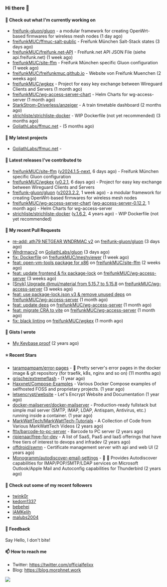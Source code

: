 ### Hi there 👋

#### 👷 Check out what I'm currently working on

- [freifunk-gluon/gluon](https://github.com/freifunk-gluon/gluon) - a modular framework for creating OpenWrt-based firmwares for wireless mesh nodes (1 day ago)
- [freifunkMUC/ffmuc-salt-public](https://github.com/freifunkMUC/ffmuc-salt-public) - Freifunk München Salt-Stack states (3 days ago)
- [freifunkMUC/freifunk.net-API](https://github.com/freifunkMUC/freifunk.net-API) - Freifunk.net API JSON File (siehe api.freifunk.net) (1 week ago)
- [freifunkMUC/site-ffm](https://github.com/freifunkMUC/site-ffm) - Freifunk München specific Gluon configuration (1 week ago)
- [freifunkMUC/freifunkmuc.github.io](https://github.com/freifunkMUC/freifunkmuc.github.io) - Website von Freifunk Muenchen (2 weeks ago)
- [freifunkMUC/wgkex](https://github.com/freifunkMUC/wgkex) - Project for easy key exchange between Wireguard Clients and Servers (1 month ago)
- [freifunkMUC/wg-access-server-chart](https://github.com/freifunkMUC/wg-access-server-chart) - Helm Charts for wg-access-server (1 month ago)
- [StarkStrom-Driverless/anzeiger](https://github.com/StarkStrom-Driverless/anzeiger) - A train timetable dashboard (2 months ago)
- [strichliste/strichliste-docker](https://github.com/strichliste/strichliste-docker) - WIP Dockerfile (not yet recommended) (3 months ago)
- [GoliathLabs/ffmuc.net](https://github.com/GoliathLabs/ffmuc.net) -  (5 months ago)

#### 🌱 My latest projects

- [GoliathLabs/ffmuc.net](https://github.com/GoliathLabs/ffmuc.net) - 

#### 🔭 Latest releases I've contributed to

- [freifunkMUC/site-ffm](https://github.com/freifunkMUC/site-ffm) ([v2024.1.5-next](https://github.com/freifunkMUC/site-ffm/releases/tag/v2024.1.5-next), 6 days ago) - Freifunk München specific Gluon configuration
- [freifunkMUC/wgkex](https://github.com/freifunkMUC/wgkex) ([v0.2.1](https://github.com/freifunkMUC/wgkex/releases/tag/v0.2.1), 6 days ago) - Project for easy key exchange between Wireguard Clients and Servers
- [freifunk-gluon/gluon](https://github.com/freifunk-gluon/gluon) ([v2023.2.2](https://github.com/freifunk-gluon/gluon/releases/tag/v2023.2.2), 1 week ago) - a modular framework for creating OpenWrt-based firmwares for wireless mesh nodes
- [freifunkMUC/wg-access-server-chart](https://github.com/freifunkMUC/wg-access-server-chart) ([wg-access-server-0.12.2](https://github.com/freifunkMUC/wg-access-server-chart/releases/tag/wg-access-server-0.12.2), 1 month ago) - Helm Charts for wg-access-server
- [strichliste/strichliste-docker](https://github.com/strichliste/strichliste-docker) ([v.1.6.2](https://github.com/strichliste/strichliste-docker/releases/tag/v.1.6.2), 4 years ago) - WIP Dockerfile (not yet recommended)

#### 🔨 My recent Pull Requests

- [re-add: ath79 NETGEAR WNDRMAC v2](https://github.com/freifunk-gluon/gluon/pull/3231) on [freifunk-gluon/gluon](https://github.com/freifunk-gluon/gluon) (3 days ago)
- [Wndrmacv2](https://github.com/GoliathLabs/gluon/pull/1) on [GoliathLabs/gluon](https://github.com/GoliathLabs/gluon) (3 days ago)
- [fix: Dockerfile](https://github.com/freifunkMUC/meshviewer/pull/87) on [freifunkMUC/meshviewer](https://github.com/freifunkMUC/meshviewer) (1 week ago)
- [feat: open-vm-tools package for x86](https://github.com/freifunkMUC/site-ffm/pull/367) on [freifunkMUC/site-ffm](https://github.com/freifunkMUC/site-ffm) (2 weeks ago)
- [feat: update frontend &amp; fix package-lock](https://github.com/freifunkMUC/wg-access-server/pull/592) on [freifunkMUC/wg-access-server](https://github.com/freifunkMUC/wg-access-server) (3 weeks ago)
- [[Snyk] Upgrade @mui/material from 5.15.7 to 5.15.8](https://github.com/freifunkMUC/wg-access-server/pull/591) on [freifunkMUC/wg-access-server](https://github.com/freifunkMUC/wg-access-server) (3 weeks ago)
- [feat: use package-lock.json v3 &amp; remove unused deps](https://github.com/freifunkMUC/wg-access-server/pull/586) on [freifunkMUC/wg-access-server](https://github.com/freifunkMUC/wg-access-server) (1 month ago)
- [feat: update deps](https://github.com/freifunkMUC/wg-access-server/pull/585) on [freifunkMUC/wg-access-server](https://github.com/freifunkMUC/wg-access-server) (1 month ago)
- [feat: migrate CRA to vite](https://github.com/freifunkMUC/wg-access-server/pull/584) on [freifunkMUC/wg-access-server](https://github.com/freifunkMUC/wg-access-server) (1 month ago)
- [fix: black linting](https://github.com/freifunkMUC/wgkex/pull/127) on [freifunkMUC/wgkex](https://github.com/freifunkMUC/wgkex) (1 month ago)

#### 📓 Gists I wrote

- [My Keybase proof](https://gist.github.com/69863960a08efeb03ad576ccaf93d880) (2 years ago)

#### ⭐ Recent Stars

- [tarampampam/error-pages](https://github.com/tarampampam/error-pages) - 🚧 Pretty server&#39;s error pages in the docker image &amp; git repository (for traefik, k8s, nginx and so on) (11 months ago)
- [grische/extremeflash](https://github.com/grische/extremeflash) -  (1 year ago)
- [Haxxnet/Compose-Examples](https://github.com/Haxxnet/Compose-Examples) - Various Docker Compose examples of selfhosted FOSS and proprietary projects. (1 year ago)
- [letsencrypt/website](https://github.com/letsencrypt/website) - Let&#39;s Encrypt Website and Documentation (1 year ago)
- [docker-mailserver/docker-mailserver](https://github.com/docker-mailserver/docker-mailserver) - Production-ready fullstack but simple mail server (SMTP, IMAP, LDAP, Antispam, Antivirus, etc.) running inside a container. (1 year ago)
- [MarkWattTech/MarkWattTech-Tutorials](https://github.com/MarkWattTech/MarkWattTech-Tutorials) - A Collection of Code from Various MarkWattTech Videos (2 years ago)
- [fttx/barcode-to-pc-server](https://github.com/fttx/barcode-to-pc-server) - Barcode to PC server (2 years ago)
- [ripienaar/free-for-dev](https://github.com/ripienaar/free-for-dev) - A list of SaaS, PaaS and IaaS offerings that have free tiers of interest to devops and infradev (2 years ago)
- [offdroid/swmn](https://github.com/offdroid/swmn) - Certificate management server with api and web UI (2 years ago)
- [Monogramm/autodiscover-email-settings](https://github.com/Monogramm/autodiscover-email-settings) - :whale: :wrench: Provides Autodiscover capabilities for IMAP/POP/SMTP/LDAP services on Microsoft Outlook/Apple Mail and Autoconfig capabilities for Thunderbird (2 years ago)

#### 👯 Check out some of my recent followers

- [twink0r](https://github.com/twink0r)
- [kedom1337](https://github.com/kedom1337)
- [bebehei](https://github.com/bebehei)
- [IAMKelih](https://github.com/IAMKelih)
- [malubs2004](https://github.com/malubs2004)

#### 💬 Feedback

Say Hello, I don't bite!

#### 📫 How to reach me

- Twitter: https://twitter.com/officialfelixx
- Blog: https://blog.morphnet.work

<img align="left" src="https://github-readme-stats.vercel.app/api?username=GoliathLabs&show_icons=true&hide_border=true&layout=compact&theme=chartreuse-dark&hide_rank=true&include_all_commits=true&bg_color=0d1117" />
